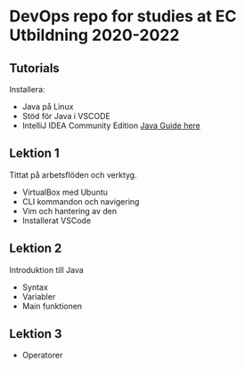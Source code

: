 # DevOps repo for studies at EC Utbildning 2020-2022

## Tutorials
Installera:
- Java på Linux
- Stöd för Java i VSCODE
- IntelliJ IDEA Community Edition
[Java Guide here](../tree/master/Java/Tutorials/README.md)

## Lektion 1
Tittat på arbetsflöden och verktyg.
- VirtualBox med Ubuntu
- CLI kommandon och navigering
- Vim och hantering av den
- Installerat VSCode

## Lektion 2
Introduktion till Java
- Syntax
- Variabler
- Main funktionen

## Lektion 3
- Operatorer


